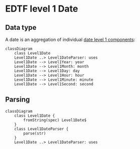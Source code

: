# EDTF level 1 Date

## Data type
A date is an aggregation of individual [date level 1 components](../component/README.md):
```mermaid
classDiagram
    class Level1Date
    Level1Date ..> Level1DateParser: uses
    Level1Date --> Level1Year: year
    Level1Date --> Level1Month: month
    Level1Date --> Level1Day: day
    Level1Date --> Level1Hour: hour
    Level1Date --> Level1Minute: minute
    Level1Date --> Level1Second: second
```
## Parsing
```mermaid
classDiagram
    class Level1Date {
        fromString(spec) Level1Date$
    }
    class Level1DateParser {
        parse(str)
    }
    Level1Date ..> Level1DateParser: uses
```
